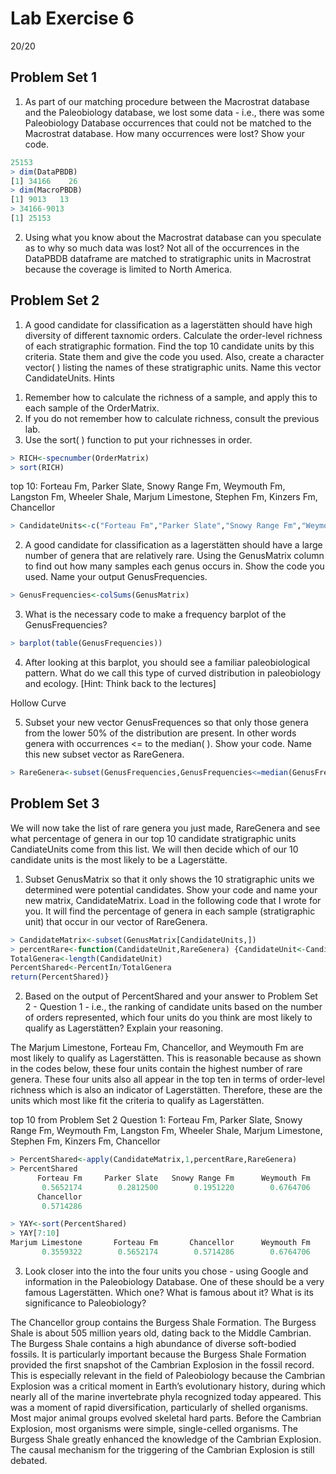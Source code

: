 # Lab Exercise 6

20/20

## Problem Set 1

1) As part of our matching procedure between the Macrostrat database and the Paleobiology database, we lost some data - i.e., there was some Paleobiology Database occurrences that could not be matched to the Macrostrat database. How many occurrences were lost? Show your code.

````R
25153
> dim(DataPBDB)
[1] 34166    26
> dim(MacroPBDB)
[1] 9013   13
> 34166-9013
[1] 25153
````

2) Using what you know about the Macrostrat database can you speculate as to why so much data was lost?
Not all of the occurrences in the DataPBDB dataframe are matched to stratigraphic units in Macrostrat because the coverage is limited to North America.

## Problem Set 2

1) A good candidate for classification as a lagerstätten should have high diversity of different taxnomic orders. Calculate the order-level richness of each stratigraphic formation. Find the top 10 candidate units by this criteria. State them and give the code you used. Also, create a character vector( ) listing the names of these stratigraphic units. Name this vector CandidateUnits.
Hints
1. Remember how to calculate the richness of a sample, and apply this to each sample of the OrderMatrix.
2. If you do not remember how to calculate richness, consult the previous lab.
3. Use the sort( ) function to put your richnesses in order.

````R
> RICH<-specnumber(OrderMatrix)
> sort(RICH)
````

top 10:
Forteau Fm, Parker Slate, Snowy Range Fm, Weymouth Fm, Langston Fm, Wheeler Shale, Marjum Limestone, Stephen Fm, Kinzers Fm, Chancellor

````R
> CandidateUnits<-c("Forteau Fm","Parker Slate","Snowy Range Fm","Weymouth Fm","Langston Fm","Wheeler Shale","Marjum Limestone","Stephen Fm", "Kinzers Fm", "Chancellor")
````

2) A good candidate for classification as a lagerstätten should have a large number of genera that are relatively rare. Using the GenusMatrix column to find out how many samples each genus occurs in. Show the code you used. Name your output GenusFrequencies.

```R
> GenusFrequencies<-colSums(GenusMatrix)
````

3) What is the necessary code to make a frequency barplot of the GenusFrequencies?

````R
> barplot(table(GenusFrequencies))
````

4) After looking at this barplot, you should see a familiar paleobiological pattern. What do we call this type of curved distribution in paleobiology and ecology. [Hint: Think back to the lectures]

Hollow Curve

5) Subset your new vector GenusFrequences so that only those genera from the lower 50% of the distribution are present. In other words genera with occurrences <= to the median( ). Show your code. Name this new subset vector as RareGenera.

````R
> RareGenera<-subset(GenusFrequencies,GenusFrequencies<=median(GenusFrequencies))
````

## Problem Set 3
We will now take the list of rare genera you just made, RareGenera and see what percentage of genera in our top 10 candidate stratigraphic units CandiateUnits come from this list. We will then decide which of our 10 candidate units is the most likely to be a Lagerstätte.
1) Subset GenusMatrix so that it only shows the 10 stratigraphic units we determined were potential candidates. Show your code and name your new matrix, CandidateMatrix.
Load in the following code that I wrote for you. It will find the percentage of genera in each sample (stratigraphic unit) that occur in our vector of RareGenera.

````R
> CandidateMatrix<-subset(GenusMatrix[CandidateUnits,])
> percentRare<-function(CandidateUnit,RareGenera) {CandidateUnit<-CandidateUnit[CandidateUnit>0] PercentIn<-length(which(names(CandidateUnit) %in% names(RareGenera)))
TotalGenera<-length(CandidateUnit) 
PercentShared<-PercentIn/TotalGenera
return(PercentShared)}
````

2) Based on the output of PercentShared and your answer to Problem Set 2 - Question 1 - i.e., the ranking of candidate units based on the number of orders represented, which four units do you think are most likely to qualify as Lagerstätten? Explain your reasoning.

The Marjum Limestone, Forteau Fm, Chancellor, and Weymouth Fm are most likely to qualify as Lagerstätten. This is reasonable because as shown in the codes below, these four units contain the highest number of rare genera. These four units also all appear in the top ten in terms of order-level richness which is also an indicator of Lagerstätten. Therefore, these are the units which most like fit the criteria to qualify as Lagerstätten. 

top 10 from Problem Set 2 Question 1:
Forteau Fm, Parker Slate, Snowy Range Fm, Weymouth Fm, Langston Fm, Wheeler Shale, Marjum Limestone, Stephen Fm, Kinzers Fm, Chancellor

````R
> PercentShared<-apply(CandidateMatrix,1,percentRare,RareGenera)
> PercentShared
      Forteau Fm     Parker Slate   Snowy Range Fm      Weymouth Fm      Langston Fm    Wheeler Shale Marjum Limestone       Stephen Fm       Kinzers Fm 
       0.5652174        0.2812500        0.1951220        0.6764706        0.1632653        0.2307692        0.3559322        0.3055556        0.2586207 
      Chancellor 
       0.5714286 

> YAY<-sort(PercentShared)
> YAY[7:10]
Marjum Limestone       Forteau Fm       Chancellor      Weymouth Fm 
       0.3559322        0.5652174        0.5714286        0.6764706 
````

3) Look closer into the into the four units you chose - using Google and information in the Paleobiology Database. One of these should be a very famous Lagerstätten. Which one? What is famous about it? What is its significance to Paleobiology?

The Chancellor group contains the Burgess Shale Formation. The Burgess Shale is about 505 million years old, dating back to the Middle Cambrian. The Burgess Shale contains a high abundance of diverse soft-bodied fossils. It is particularly important because the Burgess Shale Formation provided the first snapshot of the Cambrian Explosion in the fossil record. This is especially relevant in the field of Paleobiology because the Cambrian Explosion was a critical moment in Earth’s evolutionary history, during which nearly all of the marine invertebrate phyla recognized today appeared. This was a moment of rapid diversification, particularly of shelled organisms. Most major animal groups evolved skeletal hard parts. Before the Cambrian Explosion, most organisms were simple, single-celled organisms. The Burgess Shale greatly enhanced the knowledge of the Cambrian Explosion. The causal mechanism for the triggering of the Cambrian Explosion is still debated.
